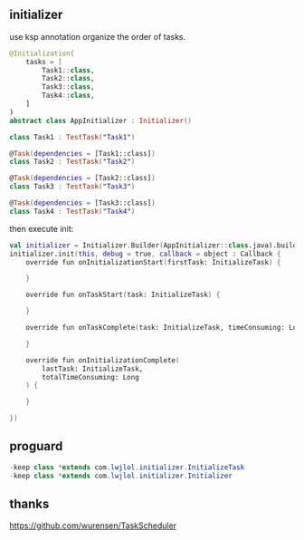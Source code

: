 ## initializer

use ksp annotation organize the order of tasks.

```kotlin
@Initialization(
    tasks = [
        Task1::class,
        Task2::class,
        Task3::class,
        Task4::class,
    ]
)
abstract class AppInitializer : Initializer()

class Task1 : TestTask("Task1")

@Task(dependencies = [Task1::class])
class Task2 : TestTask("Task2")

@Task(dependencies = [Task2::class])
class Task3 : TestTask("Task3")

@Task(dependencies = [Task3::class])
class Task4 : TestTask("Task4")
```

then execute init:

```kotlin
val initializer = Initializer.Builder(AppInitializer::class.java).build()
initializer.init(this, debug = true, callback = object : Callback {
    override fun onInitializationStart(firstTask: InitializeTask) {

    }

    override fun onTaskStart(task: InitializeTask) {

    }

    override fun onTaskComplete(task: InitializeTask, timeConsuming: Long) {

    }

    override fun onInitializationComplete(
        lastTask: InitializeTask,
        totalTimeConsuming: Long
    ) {

    }

})
```

## proguard

```java
-keep class *extends com.lwjlol.initializer.InitializeTask
-keep class *extends com.lwjlol.initializer.Initializer
```

## thanks

https://github.com/wurensen/TaskScheduler
